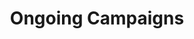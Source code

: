---
title: Ongoing Campaigns
ongoing_campaigns_page:
  campaigns:
    title: Ongoing ACCE Campaigns
    intro_p1: At the Alliance for CancerCare Equity (ACCE), we are committed to ensuring that no one is denied cancer treatment because of financial hardship. Every month, we support patients in Ghana and Canada—covering treatment costs, medications, and transportation. But the need is great, and the costs keep rising.
    intro_p2: That’s why, from time to time, we launch special fundraising campaigns. These campaigns help us respond to urgent cases, expand our support to more patients, and sustain ongoing treatments.
    intro_p3: Each campaign is a call to action—a chance for our community to step in and give hope where it's needed most. Every dollar you give directly impacts a life.
    intro_p4: Together, we can close the gap in cancer care and bring healing within reach.
    campaigns_title: Our Campaigns
    campaigns_intro: Below are our ongoing campaigns. We invite you to share them with your friends, family, and social media circles—together, we can reach more hearts and help more lives. Click on the images below for more information.
    campaign_items:
      - name: Unfunded Cancer Drugs in Canada
        description: Make a Difference. Help Us To Pay For Unfunded Cancer Drugs in Canada.
        subtitle: Save Baby Ariel
        href: /ongoing_campaigns/make_a_difference.pdf
        imageUrl: /ongoing_campaigns/baby_ariel.jpg
        external: true
      - name: Fighting Cancer in Ghana
        description: Transforming Lives. Fighting Cancer with Compassion and Empathy in Ghana.
        subtitle: Support Josh's Fight
        href: /ongoing_campaigns/transforming_lives.pdf
        imageUrl: /ongoing_campaigns/josh.jpg
        external: true
  cta:
    title: Read More About Our Campaigns
    button1_text: Transforming Lives
    button1_href: /ongoing_campaigns/transforming_lives.pdf
    button2_text: Unfunded Cancer Drugs
    button2_href: /ongoing_campaigns/make_a_difference.pdf
---